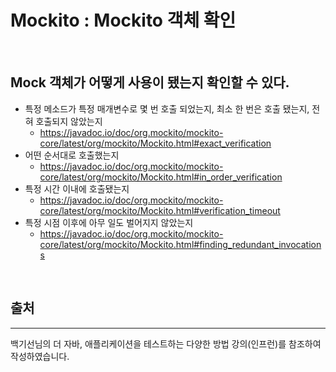 # Mockito : Mockito 객체 확인

<br>

## Mock 객체가 어떻게 사용이 됐는지 확인할 수 있다.
- 특정 메소드가 특정 매개변수로 몇 번 호출 되었는지, 최소 한 번은 호출 됐는지, 전혀 호출되지 않았는지
    - https://javadoc.io/doc/org.mockito/mockito-core/latest/org/mockito/Mockito.html#exact_verification
- 어떤 순서대로 호출했는지
    - https://javadoc.io/doc/org.mockito/mockito-core/latest/org/mockito/Mockito.html#in_order_verification
- 특정 시간 이내에 호출됐는지
    - https://javadoc.io/doc/org.mockito/mockito-core/latest/org/mockito/Mockito.html#verification_timeout
- 특정 시점 이후에 아무 일도 벌어지지 않았는지
    - https://javadoc.io/doc/org.mockito/mockito-core/latest/org/mockito/Mockito.html#finding_redundant_invocations

<br>

## 출처 
---
백기선님의 더 자바, 애플리케이션을 테스트하는 다양한 방법 강의(인프런)를 참조하여 작성하였습니다.